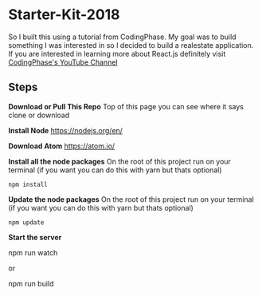 # Starter-Kit-2018


So I built this using a tutorial from CodingPhase. My goal was to build something I was interested in so I decided to build a realestate application. If you are interested in learning more about React.js definitely visit [CodingPhase's YouTube Channel ](https://www.youtube.com/channel/UC46wWUso9H5KPQcoL9iE3Ug)


**Steps**
---------

**Download or Pull This Repo**
	Top of this page you can see where it says clone or download

 **Install Node**
	https://nodejs.org/en/

**Download Atom**
	https://atom.io/

 **Install all the node packages** 
On the root of this project run on your terminal (if you want you can do this with yarn but thats optional)
    
    npm install
    
 **Update the node packages** 
On the root of this project run on your terminal (if you want you can do this with yarn but thats optional)
    
    npm update


**Start the server**

  npm run watch

  or
  
  npm run build
